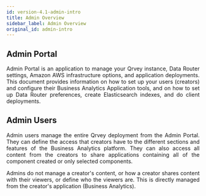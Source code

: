 ```yaml
---
id: version-4.1-admin-intro
title: Admin Overview
sidebar_label: Admin Overview
original_id: admin-intro
---
```


<div style="text-align: justify">

## Admin Portal

Admin Portal is an application to manage your Qrvey instance, Data Router settings, Amazon AWS infrastructure options, and application deployments. This document provides information on how to set up your users (creators) and configure their Business Analytics Application tools, and on how to set up Data Router preferences, create Elasticsearch indexes, and do client deployments. 


## Admin Users

Admin users manage the entire Qrvey deployment from the Admin Portal. They can define the access that creators have to the different sections and features of the Business Analytics platform. They can also access all content from the creators to share applications containing all of the component created or only selected components. 

Admins do not manage a creator's content, or how a creator shares content with their viewers, or define who the viewers are. This is directly managed from the creator's application (Business Analytics).